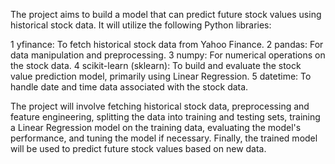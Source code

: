 The project aims to build a model that can predict future stock values using historical stock data. 
It will utilize the following Python libraries:

1 yfinance: To fetch historical stock data from Yahoo Finance.
2 pandas: For data manipulation and preprocessing.
3 numpy: For numerical operations on the stock data.
4 scikit-learn (sklearn): To build and evaluate the stock value prediction model, 
  primarily using Linear Regression.
5 datetime: To handle date and time data associated with the stock data.

The project will involve fetching historical stock data, preprocessing and feature engineering, 
splitting the data into training and testing sets, training a Linear Regression model on the training data, 
evaluating the model's performance, and tuning the model if necessary. 
Finally, the trained model will be used to predict future stock values based on new data.

